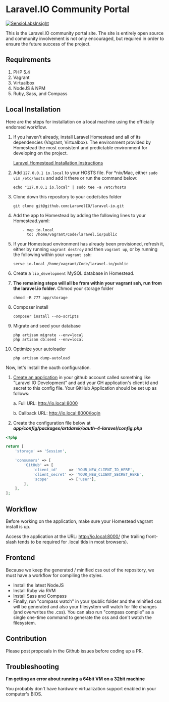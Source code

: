 # Laravel.IO Community Portal

[![SensioLabsInsight](https://insight.sensiolabs.com/projects/50a7431f-66b0-4221-8837-7ccf1924031e/mini.png)](https://insight.sensiolabs.com/projects/50a7431f-66b0-4221-8837-7ccf1924031e)

This is the Laravel.IO community portal site. The site is entirely open source and community involvement is not only encouraged, but required in order to ensure the future success of the project.

## Requirements

1. PHP 5.4
2. Vagrant
3. Virtualbox
4. NodeJS & NPM
5. Ruby, Sass, and Compass

## Local Installation

Here are the steps for installation on a local machine using the officially endorsed workflow.

1. If you haven't already, install Laravel Homestead and all of its dependencies (Vagrant, Virtualbox). The environment provided by Homestead the most consistent and predictable environment for developing on the project.

    [Laravel Homestead Installation Instructions][4]

2. Add `127.0.0.1 io.local` to your HOSTS file. For *nix/Mac, either `sudo vim /etc/hosts` and add it there or run the command below:
    
    ```
    echo "127.0.0.1 io.local" | sudo tee -a /etc/hosts
    ```
3. Clone down this repository to your code/sites folder
    
    ```
    git clone git@github.com:LaravelIO/laravel-io.git
    ```
4. Add the app to Homestead by adding the following lines to your Homestead.yaml:
    
    ```
        - map io.local
          to: /home/vagrant/Code/laravel.io/public
    ```
5. If your Homestead environment has already been provisioned, refresh it, either by running `vagrant destroy` and then `vagrant up`, or by running the following within your `vagrant ssh`:
    
    ```
    serve io.local /home/vagrant/Code/laravel.io/public
    ```
6. Create a `lio_development` MySQL database in Homestead.

7. **The remaining steps will all be from within your vagrant ssh, run from the laravel.io folder.**
    Chmod your storage folder
    ```
    chmod -R 777 app/storage
    ```
    
8. Composer install
    ```
    composer install --no-scripts
    ```
    
9. Migrate and seed your database
    ```
    php artisan migrate --env=local
    php artisan db:seed --env=local
    ```

10. Optimize your autoloader
    ```
    php artisan dump-autoload
    ```


Now, let's install the oauth configuration.

1. [Create an application][5] in your github account called something like "Laravel IO Development" and add your GH application's client id and secret to this config file. Your GitHub Application should be set up as follows:

    a. Full URL: http://io.local:8000

    b. Callback URL: http://io.local:8000/login
2. Create the configuration file below at ***app/config/packages/artdarek/oauth-4-laravel/config.php***

```PHP
<?php

return [
    'storage' => 'Session',

    'consumers' => [
        'GitHub' => [
            'client_id'     => 'YOUR_NEW_CLIENT_ID_HERE',
            'client_secret' => 'YOUR_NEW_CLIENT_SECRET_HERE',
            'scope'         => ['user'],
        ],
    ],
];
```

## Workflow

Before working on the application, make sure your Homestead vagrant install is up.

Access the application at the URL: http://io.local:8000/ (the trailing front-slash tends to be required for .local tlds in most browsers).

## Frontend

Because we keep the generated / minified css out of the repository, we must have a workflow for compiling the styles.

* Install the latest NodeJS
* Install Ruby via RVM
* Install Sass and Compass
* Finally, run "compass watch" in your /public folder and the minified css will be generated and also your filesystem will watch for file changes (and overwrites the .css). You can also run "compass compile" as a single one-time command to generate the css and don't watch the filesystem.  

## Contribution

Please post proposals in the Github issues before coding up a PR.

## Troubleshooting

**I'm getting an error about running a 64bit VM on a 32bit machine**

You probably don't have hardware virtualization support enabled in your computer's BIOS.


  [1]: http://downloads.vagrantup.com/
  [2]: http://www.opscode.com/chef/install/
  [3]: https://www.virtualbox.org/wiki/Downloads
  [4]: http://laravel.com/docs/homestead
  [5]: https://github.com/settings/applications